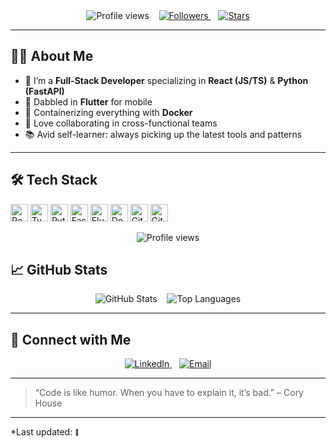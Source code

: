 <!--
  👋 Hi there, I'm Zimbru Grigore-Florin!
  📍 Based in Cluj-Napoca, Cluj, Romania
  🌱 Currently exploring FastAPI scaling patterns & advanced React patterns
-->

<div align="center">
  <img src="https://komarev.com/ghpvc/?username=Florin14&color=blue&style=flat" alt="Profile views"/>
  &nbsp;&nbsp;
  <a href="https://github.com/Florin14?tab=followers">
    <img src="https://img.shields.io/badge/Followers--blue?style=flat&logo=github" alt="Followers"/>
  </a>
  &nbsp;&nbsp;
  <a href="https://github.com/Florin14">
    <img src="https://img.shields.io/badge/Stars-★-blue?style=flat&logo=github" alt="Stars"/>
  </a>
</div>

---

## 👨‍💻 About Me

- 🔭 I’m a **Full-Stack Developer** specializing in **React (JS/TS)** & **Python (FastAPI)**
- 📱 Dabbled in **Flutter** for mobile
- 🐳 Containerizing everything with **Docker**
- 🤝 Love collaborating in cross-functional teams
- 📚 Avid self-learner: always picking up the latest tools and patterns

---

## 🛠️ Tech Stack

<p float="left">
  <img src="https://img.shields.io/badge/-React-black?logo=react&style=flat" alt="React" height="28"/>
  <img src="https://img.shields.io/badge/-TypeScript-black?logo=typescript&style=flat" alt="TypeScript" height="28"/>
  <img src="https://img.shields.io/badge/-Python-black?logo=python&style=flat" alt="Python" height="28"/>
  <img src="https://img.shields.io/badge/-FastAPI-black?logo=fastapi&style=flat" alt="FastAPI" height="28"/>
  <img src="https://img.shields.io/badge/-Flutter-black?logo=flutter&style=flat" alt="Flutter" height="28"/>
  <img src="https://img.shields.io/badge/-Docker-black?logo=docker&style=flat" alt="Docker" height="28"/>
  <img src="https://img.shields.io/badge/-Git-black?logo=git&style=flat" alt="Git" height="28"/>
  <img src="https://img.shields.io/badge/-GitHub-black?logo=github&style=flat" alt="GitHub" height="28"/>
</p>

<!-- Banner Image -->
<div align="center">
  <!-- your existing badges here -->
  <img src="https://komarev.com/ghpvc/?username=Florin14&color=blue&style=flat" alt="Profile views"/>
  <!-- …etc… -->
</div>


## 📈 GitHub Stats

<div align="center">
  <img src="https://github-readme-stats.vercel.app/api?username=Florin14&show_icons=true&theme=radical" alt="GitHub Stats" />
  &nbsp;&nbsp;
  <img src="https://github-readme-stats.vercel.app/api/top-langs/?username=Florin14&layout=compact&theme=radical" alt="Top Languages" />
</div>

---

## 🔗 Connect with Me

<div align="center">
  <a href="https://www.linkedin.com/in/grigore-florin-zimbru-513706203/">
    <img src="https://img.shields.io/badge/LinkedIn--blue?style=flat&logo=linkedin" alt="LinkedIn"/>
  </a>
  &nbsp;&nbsp;
  <a href="mailto:zimbru.florin.4@gmail.com">
    <img src="https://img.shields.io/badge/Email--blue?style=flat&logo=gmail" alt="Email"/>
  </a>
</div>

---

> “Code is like humor. When you have to explain it, it’s bad.” – Cory House

---

*Last updated: <!-- --> <sub><sup>📅 <!-- -->  
</sup></sub>
